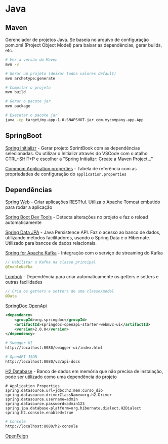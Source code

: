 # Java

## Maven
Gerenciador de projetos Java. Se baseia no arquivo de configuração pom.xml (Project Object Model) para baixar as dependências, gerar builds, etc.

```bash
# Ver a versão do Maven
mvn -v

# Gerar um projeto (deixar todos valores default)
mvn archetype:generate

# Compilar o projeto
mvn build

# Gerar o pacote jar
mvn package

# Executar o pacote jar
java -cp target/my-app-1.0-SNAPSHOT.jar com.mycompany.app.App
```

## SpringBoot

[Spring Initializr](https://start.spring.io/) - Gerar projeto SprintBook com as dependências selecionadas. Ou utilizar o Initializr através do VSCode com o atalho CTRL+SHIT+P e escolher a "Spring Initializr: Create a Maven Project..."

[Commom Application properties](https://docs.spring.io/spring-boot/docs/2.0.x/reference/html/common-application-properties.html) - Tabela de referência com as propriedades de configuração do `application.properties`

## Dependências

[Spring Web](https://spring.io/guides/gs/rest-service/) - Criar aplicações RESTful. Utiliza o Apache Tomcat embutido para rodar a aplicação

[Spring Boot Dev Tools]() - Detecta alterações no projeto e faz o reload automaticamente

[Spring Data JPA]() - Java Persistence API. Faz o acesso ao banco de dados, utilizando métodos facilitadores, usando o Spring Data e o Hibernate. Utilizado para bancos de dados relacionais.

[Spring for Apache Kafka]() - Integração com o serviço de streaming do Kafka

```java
// Habilitar o Kafka na classe principal
@EnableKafka
```

[Lombok](https://projectlombok.org/) - Dependência para criar automaticamente os getters e setters e outras facilidades

```java
// Cria os getters e setters de uma classe/model
@Data
```

[SpringDoc OpenApi](https://springdoc.org/)

```xml
<dependency>
    <groupId>org.springdoc</groupId>
    <artifactId>springdoc-openapi-starter-webmvc-ui</artifactId>
    <version>2.0.0</version>
</dependency>
```
```bash
# Swagger UI
http://localhost:8080/swagger-ui/index.html

# OpenAPI JSON
http://localhost:8080/v3/api-docs
```

[H2 Database](https://www.h2database.com/) - Banco de dados em memória que não precisa de instalação, pode ser utilizado como uma dependência do projeto

 ```properties
 # Application Properties
 spring.datasource.url=jdbc:h2:mem:curso_dio
spring.datasource.driverClassName=org.h2.Driver
spring.datasource.username=admin
spring.datasource.password=admin123
spring.jpa.database-platform=org.hibernate.dialect.H2Dialect
spring.h2.console.enabled=true
```
```bash
# Console 
http://localhost:8080/h2-console
 ```

 [OpenFeign]()
 